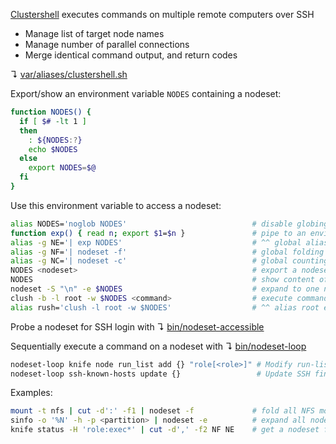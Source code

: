 [Clustershell](http://cea-hpc.github.com/clustershell/) executes commands on multiple remote computers over SSH

- Manage list of target node names
- Manage number of parallel connections
- Merge identical command output, and return codes

↴ [var/aliases/clustershell.sh](../var/aliases/clustershell.sh)

Export/show an environment variable `NODES` containing a nodeset:

```bash
function NODES() {
  if [ $# -lt 1 ]
  then
    : ${NODES:?}
    echo $NODES
  else
    export NODES=$@
  fi
}
```

Use this environment variable to access a nodeset:

```bash
alias NODES='noglob NODES'                            # disable globing
function exp() { read n; export $1=$n }               # pipe to an environment variable
alias -g NE='| exp NODES'                             # ^^ global alias
alias -g NF='| nodeset -f'                            # global folding
alias -g NC='| nodeset -c'                            # global counting
NODES <nodeset>                                       # export a nodeset to the environment
NODES                                                 # show content of environment variable
nodeset -S "\n" -e $NODES                             # expand to one node per line
clush -b -l root -w $NODES <command>                  # execute command on a set of nodes
alias rush='clush -l root -w $NODES'                  # ^^ alias root exec with clush
```
Probe a nodeset for SSH login with ↴ [bin/nodeset-accessible](../bin/nodeset-accessible)

Sequentially execute a command on a nodeset with ↴ [bin/nodeset-loop](../bin/nodeset-loop)

```bash
nodeset-loop knife node run_list add {} "role[<role>]" # Modify run-list of a nodeset in Chef 
nodeset-loop ssh-known-hosts update {}                 # Update SSH fingerprints of ndoeset
```

Examples:

```bash
mount -t nfs | cut -d':' -f1 | nodeset -f             # fold all NFS mount points 
sinfo -o '%N' -h -p <partition> | nodeset -e          # expand all nodes for a Slurm partition
knife status -H 'role:exec*' | cut -d',' -f2 NF NE    # get a nodeset from Chef
```




